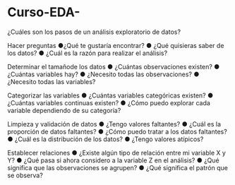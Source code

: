 # Curso-EDA-
¿Cuáles son los pasos de un análisis exploratorio de datos?



Hacer preguntas
●¿Qué te gustaría encontrar?
● ¿Qué quisieras saber de los datos?
● ¿Cuál es la razón para realizar el análisis?


Determinar el tamañode los datos
● ¿Cuántas observaciones existen?
● ¿Cuántas variables hay?
● ¿Necesito todas las observaciones?
● ¿Necesito todas las variables?

Categorizar las variables
● ¿Cuántas variables categóricas existen?
● ¿Cuántas variables continuas existen?
● ¿Cómo puedo explorar cada variable dependiendo de su categoría?


Limpieza y validación de datos
● ¿Tengo valores faltantes?
● ¿Cuál es la proporción de datos faltantes?
● ¿Cómo puedo tratar a los datos faltantes?
● ¿Cuál es la distribución de los datos?
● ¿Tengo valores atípicos?

Establecer relaciones
● ¿Existe algún tipo de relación entre mi variable X y Y?
● ¿Qué pasa si ahora considero a la variable Z en el análisis?
● ¿Qué significa que las observaciones se agrupen?
● ¿Qué significa el patrón que se observa?
